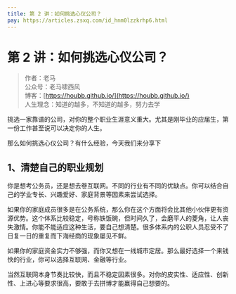 ```yaml
---
title: 第 2 讲：如何挑选心仪公司？
pay: https://articles.zsxq.com/id_hnm0lzzkrhp6.html
---
```


#  第 2 讲：如何挑选心仪公司？

> 作者：老马
> <br/>公众号：老马啸西风
> <br/> 博客：[https://houbb.github.io/](https://houbb.github.io/)
> <br/> 人生理念：知道的越多，不知道的越多，努力去学

挑选一家靠谱的公司，对你的整个职业生涯意义重大。尤其是刚毕业的应届生，第一份工作甚至说可以决定你的人生。

那么如何挑选心仪公司？有什么经验，今天我们来分享下


## 1、清楚自己的职业规划

你是想考公务员，还是想去卷互联网。不同的行业有不同的优缺点。你可以结合自己的学业专长、兴趣爱好、家庭背景等因素来尝试选择。

如果你的家庭成员很多是在公务系统，那么你在这个方面将会比其他小伙伴更有资源优势。这个体系比较稳定，号称铁饭碗，但时间久了，会磨平人的菱角，让人丧失激情。你能不能适应这种生活，要自己想清楚。很多体系内的公职人员忍受不了日复一日的重复而下海经商的现象屡见不鲜。

如果你的家庭资金实力不够强，而你又想在一线城市定居。那么最好选择一个来钱快的行业，你可以选择互联网、金融等行业。

当然互联网本身节奏比较快，而且不稳定因素很多。对你的皮实性、适应性、创新性、上进心等要求很高，要敢于去拼博才能赢得自己想要的。